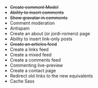 * <del>Create comment Model</del>
* <del>Ability to insert comments</del>
* <del>Show gravatar in comments</del>
* Comment moderation
* Antispam
* Create an about (or jordi-romero) page
* Ability to insert link-only posts
* <del>Create an articles feed</del>
* Create a links feed
* Create a mixed feed
* Create a comments feed
* Commenting live-preview
* Create a contact page
* Redirect old links to the new equivalents
* Cache Sass
